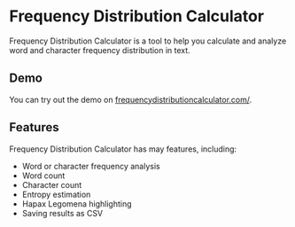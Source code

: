 # Frequency Distribution Calculator
Frequency Distribution Calculator is a tool to help you calculate and analyze word and character frequency distribution in text.

## Demo
You can try out the demo on [frequencydistributioncalculator.com/](https://frequencydistributioncalculator.com/).

## Features
Frequency Distribution Calculator has may features, including:
 - Word or character frequency analysis
 - Word count
 - Character count
 - Entropy estimation
 - Hapax Legomena highlighting
 - Saving results as CSV
